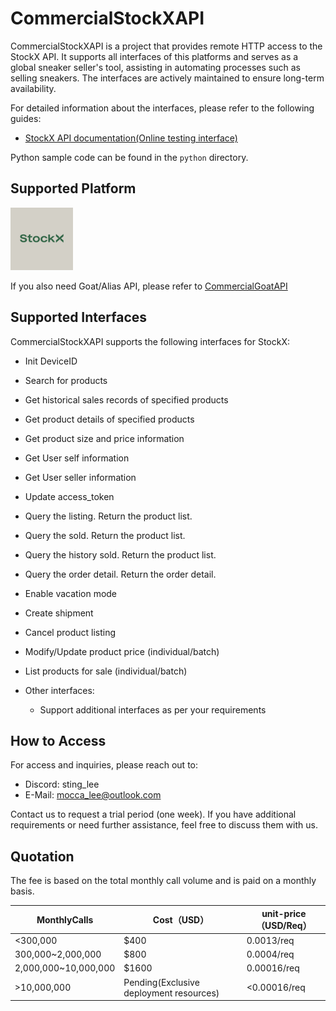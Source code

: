 # CommercialStockXAPI

CommercialStockXAPI is a project that provides remote HTTP access to the StockX API. It supports all interfaces of this platforms and serves as a global sneaker seller's tool, assisting in automating processes such as selling sneakers. The interfaces are actively maintained to ensure long-term availability.

For detailed information about the interfaces, please refer to the following guides:
- [StockX API documentation(Online testing interface)](http://stockxapi.spiderx.cc:61030/docs)

Python sample code can be found in the `python` directory.

## Supported Platform
<img src="/res/stockx.jpg" width="100" height="100" alt="StockX"/><br/>

If you also need Goat/Alias API, please refer to [CommercialGoatAPI](https://github.com/Sting-Lee/CommercialGoatAPI/)

## Supported Interfaces

CommercialStockXAPI supports the following interfaces for StockX:

  - Init DeviceID
  - Search for products
  - Get historical sales records of specified products
  - Get product details of specified products
  - Get product size and price information
  - Get User self information
  - Get User seller information
  - Update access_token
  - Query the listing. Return the product list.
  - Query the sold. Return the product list.
  - Query the history sold. Return the product list.
  - Query the order detail. Return the order detail.
  - Enable vacation mode
  - Create shipment
  - Cancel product listing
  - Modify/Update product price (individual/batch)
  - List products for sale (individual/batch)

  - Other interfaces:
    - Support additional interfaces as per your requirements

## How to Access

For access and inquiries, please reach out to:

- Discord: sting_lee
- E-Mail: mocca_lee@outlook.com

Contact us to request a trial period (one week). If you have additional requirements or need further assistance, feel free to discuss them with us.

## Quotation

The fee is based on the total monthly call volume and is paid on a monthly basis.

| MonthlyCalls         | Cost（USD）                             | unit-price（USD/Req） |
| -------------------- | --------------------------------------- | --------------------- |
| <300,000             | $400                                    | 0.0013/req            |
| 300,000~2,000,000    | $800                                    | 0.0004/req            |
| 2,000,000~10,000,000 | $1600                                   | 0.00016/req           |
| >10,000,000          | Pending(Exclusive deployment resources) | <0.00016/req          |
